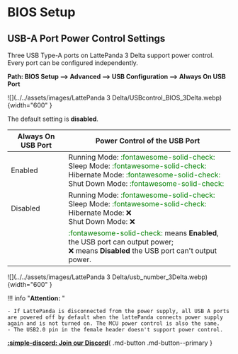 # BIOS Setup

## USB-A Port Power Control Settings

Three USB Type-A ports on LattePanda 3 Delta support power control. Every port can be configured independently.

**Path: BIOS Setup --> Advanced --> USB Configuration --> Always On USB Port**

  ![](../../assets/images/LattePanda 3 Delta/USBcontrol_BIOS_3Delta.webp){width="600" }

The default setting is **disabled**.

| Always On USB Port | Power Control of the USB Port                                |
| ------------------ | ------------------------------------------------------------ |
| Enabled            | Running Mode: <span style="color: green">:fontawesome-solid-check:</span> <br> Sleep Mode: <span style="color: green">:fontawesome-solid-check:</span> <br> Hibernate Mode: <span style="color: green">:fontawesome-solid-check:</span> <br> Shut Down Mode: <span style="color: green">:fontawesome-solid-check:</span>  |
| Disabled           | Running Mode: <span style="color: green">:fontawesome-solid-check:</span> <br> Sleep Mode: <span style="color: green">:fontawesome-solid-check:</span> <br> Hibernate Mode: :x: <br> Shut Down Mode: :x: |
|                    | <span style="color: green">:fontawesome-solid-check:</span> means **Enabled**, the USB port can output power;<br> :x: means **Disabled** the USB port can't output power. |

  ![](../../assets/images/LattePanda 3 Delta/usb_number_3Delta.webp){width="600" }

!!! info "**Attention:** "

    - If LattePanda is disconnected from the power supply, all USB A ports are powered off by default when the lattePanda connects power supply again and is not turned on. The MCU power control is also the same.
    - The USB2.0 pin in the female header doesn't support power control.


[**:simple-discord: Join our Discord**](https://discord.gg/k6YPYQgmHt){ .md-button .md-button--primary }